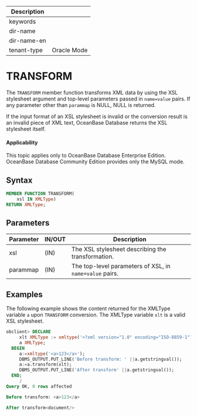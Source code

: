 | Description   |                 |
|---------------|-----------------|
| keywords      |                 |
| dir-name      |                 |
| dir-name-en   |                 |
| tenant-type   | Oracle Mode     |

# TRANSFORM

The `TRANSFORM` member function transforms XML data by using the XSL stylesheet argument and top-level parameters passed in `name=value` pairs. If any parameter other than `parammap` is NULL, NULL is returned.

If the input format of an XSL stylesheet is invalid or the conversion result is an invalid piece of XML text, OceanBase Database returns the XSL stylesheet itself.


  <main id="notice" >
    <h4>Applicability</h4>
    <p>This topic applies only to OceanBase Database Enterprise Edition. OceanBase Database Community Edition provides only the MySQL mode. </p>
  </main>

## Syntax

```sql
MEMBER FUNCTION TRANSFORM(
    xsl IN XMLType)
RETURN XMLType;
```



## Parameters



| Parameter | IN/OUT | Description |
|----------|----------|--------------------------|
| xsl | (IN) | The XSL stylesheet describing the transformation.  |
| parammap | (IN) | The top-level parameters of XSL, in `name=value` pairs.  |

## Examples

The following example shows the content returned for the XMLType variable `a` upon `TRANSFORM` conversion. The XMLType variable `xlt` is a valid XSL stylesheet.

```sql
obclient> DECLARE
     xlt XMLType := xmltype('<?xml version="1.0" encoding="ISO-8859-1"?><xsl:stylesheet version="1.0" xmlns:xsl="http://www.w3.org/1999/XSL/Transform"><xsl:template match="/"><document></document></xsl:template></xsl:stylesheet>');
     a XMLType;
  BEGIN
     a:=xmltype('<a>123</a>');
     DBMS_OUTPUT.PUT_LINE('Before transform: ' ||a.getstringval());
     a:=a.transform(xlt);
     DBMS_OUTPUT.PUT_LINE('After transform' ||a.getstringval());
  END;
     /
Query OK, 0 rows affected

Before transform: <a>123</a>

After transform<document/>

```
